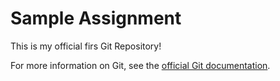 # Sample Assignment

This is my official firs Git Repository!

For more information on Git, see the [official Git documentation](https://git-scm.com/).